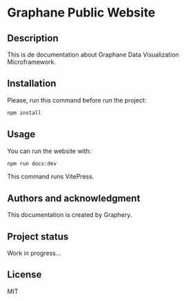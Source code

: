 # Graphane Public Website

## Description

This is de documentation about Graphane Data Visualization Microframework.

## Installation

Please, run this command before run the project:

```bash
npm install
```

## Usage

You can run the website with:

```bash
npm run docs:dev
```

This command runs VitePress.

## Authors and acknowledgment

This documentation is created by Graphery.

## Project status

Work in progress...

## License

MIT
